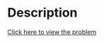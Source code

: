 # Description
[Click here to view the problem](https://www.hackerrank.com/challenges/magic-square-forming/problem)

